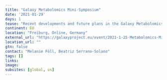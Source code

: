 ```yaml
---
title: "Galaxy Metabolomics Mini-Symposium"
date: '2021-01-29'
days: 1
tease: "Recent developments and future plans in the Galaxy Metabolomics community"
continent: EU
location: "Freiburg, Online, Germany"
external_url: "https://galaxyproject.eu/event/2021-1-25-Metabolomics-Mini-Symposium/"
location_url: ""
gtn: false
contact: "Melanie Föll, Beatriz Serrano-Solano"
tags: []
links:
image: 
subsites: [global, us]
---
```

